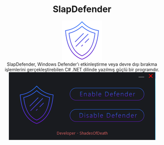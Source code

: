 <div align="center">
  <h1>SlapDefender</h1>
  <img src="assets/shield.png" alt="SlapDefender">
</div>

<div align="center">
  SlapDefender, Windows Defender'ı etkinleştirme veya devre dışı bırakma işlemlerini gerçekleştirebilen C# .NET dilinde yazılmış güçlü bir programdır.
</div>

<div align="center">
  <img src="assets/ss.png" alt="SlapDefender">
</div>
